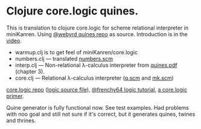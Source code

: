 Clojure core.logic quines.
==========================

This is translation to clojure core.logic for scheme relational interpreter in miniKanren.
Using [@webyrd quines repo](https://github.com/webyrd/quines/) as source.
Introduction is in the [video](http://2013.flatmap.no/danwill.html).

- warmup.clj is to get feel of miniKanren/core.logic
- numbers.clj — translated [numbers.scm](https://github.com/webyrd/quines/blob/master/numbers.scm)
- interp.clj — Non-relational λ-calculus interpreter from [quines.pdf](http://webyrd.net/quines/quines.pdf) (chapter 3).
- core.clj — Relational λ-calculus interpreter ([q.scm](https://github.com/webyrd/quines/blob/master/q.scm) and [mk.scm](https://github.com/webyrd/quines/blob/master/mk.scm))

[core.logic repo](https://github.com/clojure/core.logic) ([logic source file](https://github.com/clojure/core.logic/blob/master/src/main/clojure/clojure/core/logic.clj)),
[@frenchy64 logic tutorial](https://github.com/frenchy64/Logic-Starter/wiki),
[a core.logic primer](https://github.com/clojure/core.logic/wiki/A-Core.logic-Primer).


Quine generator is fully functional now. See test examples. Had problems with noo goal and still not sure if it's correct, but it generates quines, twines and thrines.
